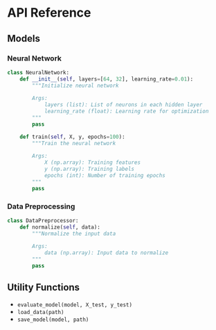 # API Reference

## Models

### Neural Network
```python
class NeuralNetwork:
    def __init__(self, layers=[64, 32], learning_rate=0.01):
        """Initialize neural network
        
        Args:
            layers (list): List of neurons in each hidden layer
            learning_rate (float): Learning rate for optimization
        """
        pass

    def train(self, X, y, epochs=100):
        """Train the neural network
        
        Args:
            X (np.array): Training features
            y (np.array): Training labels
            epochs (int): Number of training epochs
        """
        pass
```

### Data Preprocessing
```python
class DataPreprocessor:
    def normalize(self, data):
        """Normalize the input data
        
        Args:
            data (np.array): Input data to normalize
        """
        pass
```

## Utility Functions
- `evaluate_model(model, X_test, y_test)`
- `load_data(path)`
- `save_model(model, path)`